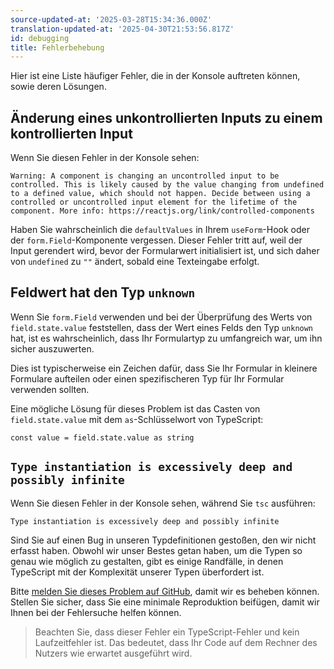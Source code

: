 ```yaml
---
source-updated-at: '2025-03-28T15:34:36.000Z'
translation-updated-at: '2025-04-30T21:53:56.817Z'
id: debugging
title: Fehlerbehebung
---
```


Hier ist eine Liste häufiger Fehler, die in der Konsole auftreten können, sowie deren Lösungen.

## Änderung eines unkontrollierten Inputs zu einem kontrollierten Input

Wenn Sie diesen Fehler in der Konsole sehen:

```
Warning: A component is changing an uncontrolled input to be controlled. This is likely caused by the value changing from undefined to a defined value, which should not happen. Decide between using a controlled or uncontrolled input element for the lifetime of the component. More info: https://reactjs.org/link/controlled-components
```

Haben Sie wahrscheinlich die `defaultValues` in Ihrem `useForm`-Hook oder der `form.Field`-Komponente vergessen. Dieser Fehler tritt auf, weil der Input gerendert wird, bevor der Formularwert initialisiert ist, und sich daher von `undefined` zu `""` ändert, sobald eine Texteingabe erfolgt.

## Feldwert hat den Typ `unknown`

Wenn Sie `form.Field` verwenden und bei der Überprüfung des Werts von `field.state.value` feststellen, dass der Wert eines Felds den Typ `unknown` hat, ist es wahrscheinlich, dass Ihr Formulartyp zu umfangreich war, um ihn sicher auszuwerten.

Dies ist typischerweise ein Zeichen dafür, dass Sie Ihr Formular in kleinere Formulare aufteilen oder einen spezifischeren Typ für Ihr Formular verwenden sollten.

Eine mögliche Lösung für dieses Problem ist das Casten von `field.state.value` mit dem `as`-Schlüsselwort von TypeScript:

```tsx
const value = field.state.value as string
```

## `Type instantiation is excessively deep and possibly infinite`

Wenn Sie diesen Fehler in der Konsole sehen, während Sie `tsc` ausführen:

```
Type instantiation is excessively deep and possibly infinite
```

Sind Sie auf einen Bug in unseren Typdefinitionen gestoßen, den wir nicht erfasst haben. Obwohl wir unser Bestes getan haben, um die Typen so genau wie möglich zu gestalten, gibt es einige Randfälle, in denen TypeScript mit der Komplexität unserer Typen überfordert ist.

Bitte [melden Sie dieses Problem auf GitHub](https://github.com/TanStack/form/issues), damit wir es beheben können. Stellen Sie sicher, dass Sie eine minimale Reproduktion beifügen, damit wir Ihnen bei der Fehlersuche helfen können.

> Beachten Sie, dass dieser Fehler ein TypeScript-Fehler und kein Laufzeitfehler ist. Das bedeutet, dass Ihr Code auf dem Rechner des Nutzers wie erwartet ausgeführt wird.
